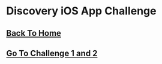 # Discovery iOS App Challenge

## [Back To Home](https://github.com/Khondwani/DiscoveryChallenges)
## [Go To Challenge 1 and 2](https://github.com/Khondwani/Challenge1-2)
